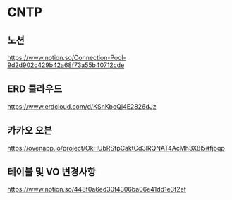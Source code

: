 # CNTP

## 노션
https://www.notion.so/Connection-Pool-9d2d902c429b42a68f73a55b40712cde

## ERD 클라우드
https://www.erdcloud.com/d/KSnKboQj4E2826dJz

## 카카오 오븐
https://ovenapp.io/project/OkHUbRSfpCaktCd3lRQNAT4AcMh3X8l5#fjbqp

## 테이블 및 VO 변경사항
https://www.notion.so/448f0a6ed30f4306ba06e41dd1e3f2ef
